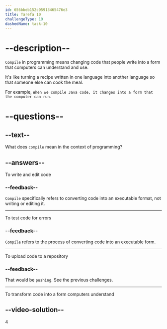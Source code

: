 ```yaml
---
id: 656bbeb152c95913465476e3
title: Tarefa 10
challengeType: 19
dashedName: task-10
---
```


# --description--

`Compile` in programming means changing code that people write into a form that computers can understand and use.

It's like turning a recipe written in one language into another language so that someone else can cook the meal.

For example, `When we compile Java code, it changes into a form that the computer can run.`

# --questions--

## --text--

What does `compile` mean in the context of programming?

## --answers--

To write and edit code

### --feedback--

`Compile` specifically refers to converting code into an executable format, not writing or editing it.

---

To test code for errors

### --feedback--

`Compile` refers to the process of converting code into an executable form.

---

To upload code to a repository

### --feedback--

That would be `pushing`. See the previous challenges.

---

To transform code into a form computers understand

## --video-solution--

4
